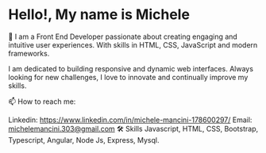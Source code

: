 # Hello!, My name is Michele
🚀 I am a Front End Developer passionate about creating engaging and intuitive user experiences. With skills in HTML, CSS, JavaScript and modern frameworks.

I am dedicated to building responsive and dynamic web interfaces. Always looking for new challenges, I love to innovate and continually improve my skills.

📫 How to reach me:

Linkedin: https://www.linkedin.com/in/michele-mancini-178600297/
Email: michelemancini.303@gmail.com
🛠 Skills
Javascript, HTML, CSS, Bootstrap, Typescript, Angular, Node Js, Express, Mysql.
